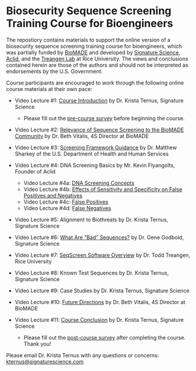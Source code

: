 # Biosecurity Sequence Screening Training Course for Bioengineers 

The repostiory contains materials to support the online version of a biosecurity sequence screening training course for bioengineers, which was partially funded by [BioMADE](https://www.biomade.org/biosecurity-training-course) and developed by [Signature Science](https://www.signaturescience.com/press/biomade_training_award/), [Aclid](https://www.aclid.bio/), and the [Treangen Lab](https://www.treangenlab.com/) at Rice University. The views and conclusions contained herein are those of the authors and should not be interpreted as endorsements by the U.S. Government. 

Course participants are encouraged to work through the following online course materials at their own pace:

- Video Lecture #1: [Course Introduction](https://www.youtube.com/watch?v=L0ysY9QFu44) by Dr. Krista Ternus, Signature Science
    - Please fill out the [pre-course survey](https://forms.gle/tpeF1SmhvYx5Sv5U9) before beginning the course.

- Video Lecture #2: [Relevance of Sequence Screening to the BioMADE Community](https://www.youtube.com/watch?v=Ycl5JJLS4Qc) by Dr. Beth Vitalis, 4S Director at BioMADE

- Video Lecture #3: [Screening Framework Guidance](https://www.youtube.com/watch?v=ujdkXk_JivY) by Dr. Matthew Sharkey of the U.S. Department of Health and Human Services

- Video Lecture #4: DNA Screening Basics by Mr. Kevin Flyangolts, Founder of Aclid
    - Video Lecture #4a: [DNA Screening Concepts](https://www.youtube.com/watch?v=ULXv5cMZaeY)
    - Video Lecture #4b: [Effects of Sensitivity and Specificity on False Positives and Negatives](https://www.youtube.com/watch?v=0GpiFTM8ltg)
    - Video Lecture #4c: [False Positives](https://www.youtube.com/watch?v=rAzyvPW2fF8)
    - Video Lecture #4d: [False Negatives](https://www.youtube.com/watch?v=wuQHlSF5BbE)

- Video Lecture #5: Alignment to Biothreats by Dr. Krista Ternus, Signature Science

- Video Lecture #6: [What Are “Bad” Sequences?](https://www.youtube.com/watch?v=DcceF6LxTgc) by Dr. Gene Godbold, Signature Science

- Video Lecture #7: [SeqScreen Software Overview](https://www.youtube.com/watch?v=34_d7DtJRZU&list=PLiLmmc_-cqRJqEZERElniUL4EDnECpsxV&index=9) by Dr. Todd Treangen, Rice University

- Video Lecture #8: Known Test Sequences by Dr. Krista Ternus, Signature Science

- Video Lecture #9: Case Studies by Dr. Krista Ternus, Signature Science 

- Video Lecture #10: [Future Directions](https://www.youtube.com/watch?v=epZVIHqIB5M) by Dr. Beth Vitalis, 4S Director at BioMADE

- Video Lecture #11: [Course Conclusion](https://www.youtube.com/watch?v=Bc_3xI6_b9M) by Dr. Krista Ternus, Signature Science
    - Please fill out the [post-course survey](https://forms.gle/gc7sAKKmMmKVi1DF6) after completing the course. Thank you!
  
Please email Dr. Krista Ternus with any questions or concerns: kternus@signaturescience.com
